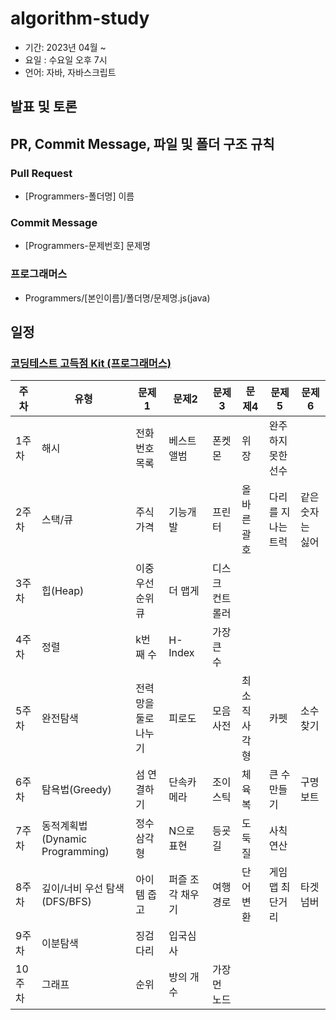 # algorithm-study

- 기간: 2023년 04월 ~
- 요일 : 수요일 오후 7시
- 언어: 자바, 자바스크립트


## 발표 및 토론


## PR, Commit Message, 파일 및 폴더 구조 규칙
### Pull Request
- [Programmers-폴더명] 이름

### Commit Message
- [Programmers-문제번호] 문제명

### 프로그래머스
- Programmers/[본인이름]/폴더명/문제명.js(java)


## 일정
### [코딩테스트 고득점 Kit (프로그래머스)](https://school.programmers.co.kr/learn/challenges?tab=algorithm_practice_kit)
| 주차 | 유형 | 문제1 | 문제2 | 문제3 | 문제4 | 문제5 | 문제6 |
| --- | --- | --- | --- | --- | --- | --- | --- |
| 1주차 | 해시 | 전화번호 목록 | 베스트앨범 | 폰켓몬 | 위장 |완주하지 못한 선수 |
| 2주차 | 스택/큐 | 주식가격 | 기능개발 | 프린터 | 올바른 괄호 | 다리를 지나는 트럭 | 같은 숫자는 싫어 |
| 3주차 | 힙(Heap) | 이중우선순위큐 | 더 맵게 | 디스크 컨트롤러 |
| 4주차 | 정렬 | k번째 수 | H-Index | 가장 큰 수 |
| 5주차 | 완전탐색 | 전력망을 둘로 나누기 | 피로도 | 모음사전 | 최소직사각형 | 카펫 | 소수찾기 | 모의고사 |
| 6주차 | 탐욕법(Greedy) | 섬 연결하기 | 단속카메라 | 조이스틱 | 체육복 | 큰 수 만들기 | 구명보트 | 
| 7주차 | 동적계획법(Dynamic Programming) | 정수 삼각형 | N으로 표현 | 등굣길 | 도둑질 | 사칙연산 |
| 8주차 | 깊이/너비 우선 탐색(DFS/BFS) | 아이템 줍고 | 퍼즐 조각 채우기 | 여행경로 | 단어 변환 | 게임 맵 최단거리 | 타겟 넘버 | 네트워크 |
| 9주차 | 이분탐색  | 징검다리 | 입국심사 |
| 10주차 | 그래프 | 순위 | 방의 개수 | 가장 먼 노드 |
